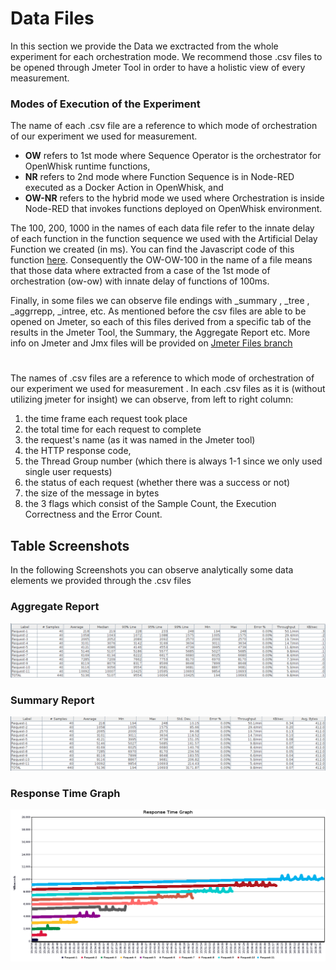 
# Data Files

In this section we provide the Data we exctracted from the whole experiment for each orchestration mode. 
We recommend those .csv files to be opened through Jmeter Tool in order to have a holistic view of every measurement.

### Modes of Execution of the Experiment 
The name of each .csv file are a reference to which mode of orchestration of our experiment we used for measurement.

- **OW** refers to 1st mode where Sequence Operator is the orchestrator for OpenWhisk runtime functions, 
- **NR** refers to 2nd mode where Function Sequence is in Node-RED executed as a Docker Action in OpenWhisk, 
and 
- **OW-NR** refers to the hybrid mode we used where Orchestration is inside Node-RED that invokes functions deployed on OpenWhisk environment. 
 
 The 100, 200, 1000 in the names of each data file refer to the innate delay of each function in the function 
 sequence we used with the Artificial Delay Function we created (in ms). You can find the Javascript code of this function [here](https://github.com/pekoto4349/measurements/tree/main/Delay%20Function%20Implementation). 
 Consequently the OW-OW-100 in the name of a file means 
that those data where extracted from a case of the 1st mode of orchestration (ow-ow) with innate delay of functions of 100ms.

Finally, in some files we can observe file endings with _summary , _tree , _aggrrepp, _intree, etc. 
As mentioned before the csv files are able to be opened on Jmeter, so each of this files derived from a specific tab of the 
results in the Jmeter Tool, the Summary, the Aggregate Report etc. More info on Jmeter and Jmx files will be provided on [Jmeter Files branch](https://github.com/pekoto4349/measurements/tree/main/Jmeter%20files)

# 
The names of .csv files are a reference to which mode of orchestration of our experiment we used for measurement 
. In each .csv files as it is (without utilizing jmeter for insight) we can observe, from left to right column:

1) the time frame each request took place
2) the total time for each request to complete
3) the request's name (as it was named in the Jmeter tool)
4) the HTTP response code, 
5) the Thread Group number (which there is always 1-1 since we only used single user requests)
6) the status of each request (whether there was a success or not)
7) the size of the message in bytes 
8) the 3 flags which consist of the Sample Count, the Execution Correctness and the Error Count. 
## Table Screenshots

In the following Screenshots you can observe analytically some data elements we provided through the .csv files

### Aggregate Report 

![alt text](https://github.com/pekoto4349/measurements/blob/main/Data/Aggregate%20Report%20Example%20100ms.png?raw=true)

### Summary Report 

![alt text](https://github.com/pekoto4349/measurements/blob/main/Data/Summary%20Report%20Example%20100ms.png?raw=true)

### Response Time Graph 

![alt text](https://github.com/pekoto4349/measurements/blob/main/Data/Jmeter%20Example%20Graph%20Extracted%20from%20Data%20and%20csv.png?raw=true)

